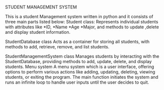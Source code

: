 STUDENT MANAGEMENT SYSTEM

This is a student Management system written in python and it consists of three main parts listed below: Student class: Represents individual students with attributes like 
*ID,
*Name
*Age
*Major, and methods to update ,delete and display student information.

StudentDatabase class
 Acts as a container for storing all students, with methods to add, retrieve, remove, and list students.

StudentManagementSystem class
Manages students by interacting with the StudentDatabase, providing methods to add, update, delete, and display students.
Menu system
A menu system which is a user interface, offering options to perform various actions like adding, updating, deleting, viewing students, or exiting the program. The main function initiates the system and runs an infinite loop to handle user inputs until the user decides to quit.


